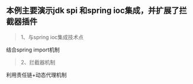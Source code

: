 ## 本例主要演示jdk spi 和spring ioc集成，并扩展了拦截器插件

> 1、与spring ioc集成技术点

结合spring import机制

> 2、拦截器机制

利用责任链+动态代理机制
